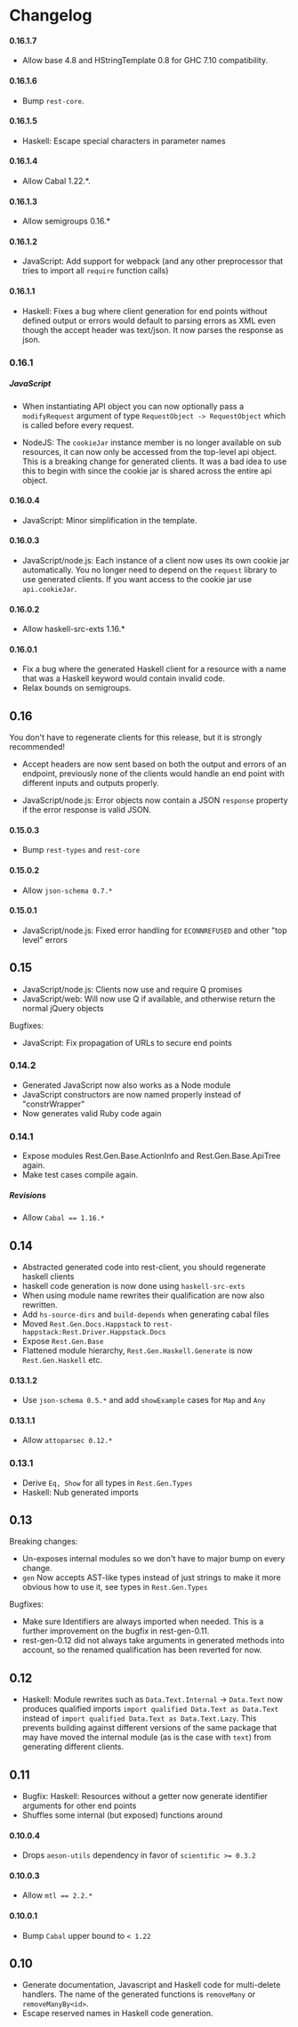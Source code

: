 # Changelog

#### 0.16.1.7

* Allow base 4.8 and HStringTemplate 0.8 for GHC 7.10 compatibility.

#### 0.16.1.6

* Bump `rest-core`.

#### 0.16.1.5

* Haskell: Escape special characters in parameter names

#### 0.16.1.4

* Allow Cabal 1.22.*.

#### 0.16.1.3

* Allow semigroups 0.16.*

#### 0.16.1.2

* JavaScript: Add support for webpack (and any other preprocessor that tries to import all `require` function calls)

#### 0.16.1.1

* Haskell: Fixes a bug where client generation for end points without defined output or errors would default to parsing errors as XML even though the accept header was text/json. It now parses the response as json.

### 0.16.1

##### JavaScript

* When instantiating API object you can now optionally pass a `modifyRequest` argument of type `RequestObject -> RequestObject` which is called before every request.

* NodeJS: The `cookieJar` instance member is no longer available on sub resources, it can now only be accessed from the top-level api object. This is a breaking change for generated clients. It was a bad idea to use this to begin with since the cookie jar is shared across the entire api object.

#### 0.16.0.4

* JavaScript: Minor simplification in the template.

#### 0.16.0.3

* JavaScript/node.js: Each instance of a client now uses its own cookie jar automatically. You no longer need to depend on the `request` library to use generated clients. If you want access to the cookie jar use `api.cookieJar`.

#### 0.16.0.2

* Allow haskell-src-exts 1.16.*

#### 0.16.0.1

* Fix a bug where the generated Haskell client for a resource with a
  name that was a Haskell keyword would contain invalid code.
* Relax bounds on semigroups.

## 0.16

You don't have to regenerate clients for this release, but it is strongly recommended!

* Accept headers are now sent based on both the output and errors of an endpoint, previously none of the clients would handle an end point with different inputs and outputs properly.

* JavaScript/node.js: Error objects now contain a JSON `response` property if the error response is valid JSON.

#### 0.15.0.3

* Bump `rest-types` and `rest-core`

#### 0.15.0.2

* Allow `json-schema 0.7.*`

#### 0.15.0.1

* JavaScript/node.js: Fixed error handling for `ECONNREFUSED` and other "top level" errors

## 0.15

* JavaScript/node.js: Clients now use and require Q promises
* JavaScript/web: Will now use Q if available, and otherwise return the normal jQuery objects

Bugfixes:
* JavaScript: Fix propagation of URLs to secure end points

### 0.14.2

* Generated JavaScript now also works as a Node module
* JavaScript constructors are now named properly instead of "constrWrapper"
* Now generates valid Ruby code again

### 0.14.1

* Expose modules Rest.Gen.Base.ActionInfo and Rest.Gen.Base.ApiTree
  again.
* Make test cases compile again.

##### Revisions

* Allow `Cabal == 1.16.*`

## 0.14

* Abstracted generated code into rest-client, you should regenerate haskell clients
* haskell code generation is now done using `haskell-src-exts`
* When using module name rewrites their qualification are now also rewritten.
* Add `hs-source-dirs` and `build-depends` when generating cabal files
* Moved `Rest.Gen.Docs.Happstack` to `rest-happstack:Rest.Driver.Happstack.Docs`
* Expose `Rest.Gen.Base`
* Flattened module hierarchy, `Rest.Gen.Haskell.Generate` is now `Rest.Gen.Haskell` etc.

#### 0.13.1.2

* Use `json-schema 0.5.*` and add `showExample` cases for `Map` and `Any`

#### 0.13.1.1

* Allow `attoparsec 0.12.*`

### 0.13.1

* Derive `Eq, Show` for all types in `Rest.Gen.Types`
* Haskell: Nub generated imports

## 0.13

Breaking changes:
* Un-exposes internal modules so we don't have to major bump on every change.
* `gen` Now accepts AST-like types instead of just strings to make it more obvious how to use it, see types in `Rest.Gen.Types`

Bugfixes:
* Make sure Identifiers are always imported when needed. This is a further improvement on the bugfix in rest-gen-0.11.
* rest-gen-0.12	did not always take arguments in generated methods into account, so the renamed qualification has been reverted for now.

## 0.12

* Haskell: Module rewrites such as `Data.Text.Internal` -> `Data.Text` now produces qualified imports `import qualified Data.Text as Data.Text` instead of `import qualified Data.Text as Data.Text.Lazy`. This prevents building against different versions of the same package that may have moved the internal module (as is the case with `text`) from generating different clients.

## 0.11

* Bugfix: Haskell: Resources without a getter now generate identifier arguments for other end points
* Shuffles some internal (but exposed) functions around

#### 0.10.0.4

* Drops `aeson-utils` dependency in favor of `scientific >= 0.3.2`

#### 0.10.0.3

* Allow `mtl == 2.2.*`

#### 0.10.0.1

* Bump `Cabal` upper bound to `< 1.22`

## 0.10

* Generate documentation, Javascript and Haskell code for multi-delete
  handlers. The name of the generated functions is `removeMany` or
  `removeManyBy<id>`.
* Escape reserved names in Haskell code generation.
